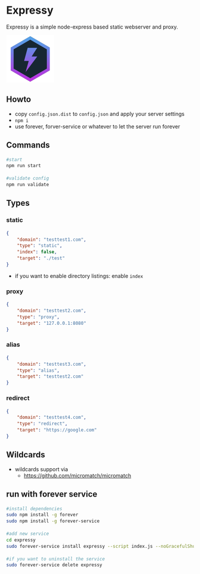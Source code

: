# Expressy
Expressy is a simple node-express based static webserver and proxy.

![Expressy Logo](./docs/logo.png)

## Howto
* copy `config.json.dist` to `config.json` and apply your server settings
* `npm i`
* use forever, forver-service or whatever to let the server run forever


## Commands

```bash
#start
npm run start

#validate config
npm run validate
```


## Types
### static
```json
{
    "domain": "testtest1.com",
    "type": "static",
    "index": false,
    "target": "./test"
}
```

* if you want to enable directory listings: enable `index`

### proxy
```json
{
    "domain": "testtest2.com",
    "type": "proxy",
    "target": "127.0.0.1:8080"
}
```

### alias
```json
{
    "domain": "testtest3.com",
    "type": "alias",
    "target": "testtest2.com"
}
```

### redirect
```json
{
    "domain": "testtest4.com",
    "type": "redirect",
    "target": "https://google.com"
}
```

## Wildcards
* wildcards support via
  * https://github.com/micromatch/micromatch

## run with forever service
```bash
#install dependencies
sudo npm install -g forever
sudo npm install -g forever-service

#add new service
cd expressy
sudo forever-service install expressy --script index.js --noGracefulShutdown --start

#if you want to uninstall the service
sudo forever-service delete expressy
```
